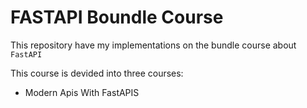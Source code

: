 # FASTAPI Boundle Course

This repository have my implementations on the bundle course about `FastAPI`

This course is devided into three courses:

- Modern Apis With FastAPIS